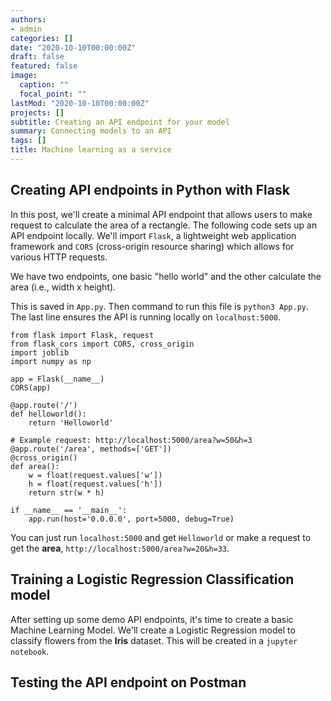 ```yaml
---
authors:
- admin
categories: []
date: "2020-10-10T00:00:00Z"
draft: false
featured: false
image:
  caption: ""
  focal_point: ""
lastMod: "2020-10-10T00:00:00Z"
projects: []
subtitle: Creating an API endpoint for your model
summary: Connecting models to an API
tags: []
title: Machine learning as a service
---
```


## Creating API endpoints in Python with Flask

In this post, we'll create a minimal API endpoint that allows users to make request to calculate the area of a rectangle. The following code sets up an API endpoint locally. We'll import `Flask`, a lightweight web application framework and `CORS` (cross-origin resource sharing) which allows for various HTTP requests. 

We have two endpoints, one basic "hello world" and the other calculate the area (i.e., width x height).

This is saved in `App.py`. Then command to run this file is `python3 App.py`. The last line ensures the API is running locally on `localhost:5000`. 

```
from flask import Flask, request
from flask_cors import CORS, cross_origin
import joblib
import numpy as np 

app = Flask(__name__)
CORS(app)

@app.route('/')
def helloworld():
    return 'Helloworld'

# Example request: http://localhost:5000/area?w=50&h=3
@app.route('/area', methods=['GET'])
@cross_origin()
def area():
    w = float(request.values['w'])
    h = float(request.values['h'])
    return str(w * h)

if __name__ == '__main__':
    app.run(host='0.0.0.0', port=5000, debug=True)
```

You can just run `localhost:5000` and get `Helloworld` or make a request to get the **area**, `http://localhost:5000/area?w=20&h=33`.


## Training a Logistic Regression Classification model

After setting up some demo API endpoints, it's time to create a basic Machine Learning Model. We'll create a Logistic Regression model to classify flowers from the **Iris** dataset. This will be created in a `jupyter notebook`. 




## Testing the API endpoint on Postman



